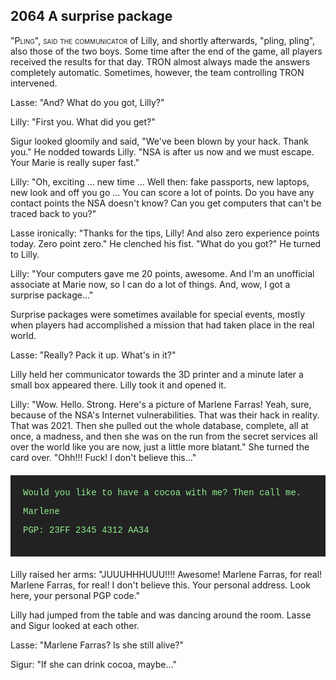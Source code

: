 
## **2064** A surprise package

<span style="font-variant:small-caps;">"Pling", said the communicator</span> of Lilly, and shortly afterwards, "pling, pling", also those of the two boys.
Some time after the end of the game, all players received the results for that day.
TRON almost always made the answers completely automatic. Sometimes, however, the team controlling TRON intervened.

Lasse: "And? What do you got, Lilly?"

Lilly: "First you.
What did you get?"

Sigur looked gloomily and said, "We've been blown by your hack.
Thank you." He nodded towards Lilly.
"NSA is after us now and we must escape.
Your Marie is really super fast."

Lilly: "Oh, exciting ... new time ... Well then: fake passports, new laptops, new look and off you go ... You can score a lot of points.
Do you have any contact points the NSA doesn't know? Can you get computers that can't be traced back to you?"

Lasse ironically: "Thanks for the tips, Lilly! And also zero experience points today.
Zero point zero." He clenched his fist.
"What do you got?" He turned to Lilly.

Lilly: "Your computers gave me 20 points, awesome.
And I'm an unofficial associate at Marie now, so I can do a lot of things.
And, wow, I got a surprise package..."

Surprise packages were sometimes available for special events, mostly when players had accomplished a mission that had taken place in the real world.

Lasse: "Really? Pack it up.
What's in it?"

Lilly held her communicator towards the 3D printer and a minute later a small box appeared there.
Lilly took it and opened it.

Lilly: "Wow.
Hello.
Strong.
Here's a picture of Marlene Farras!
Yeah, sure, because of the NSA's Internet vulnerabilities.
That was their hack in reality.
That was 2021.
Then she pulled out the whole database, complete, all at once, a madness, and then she was on the run from the secret services all over the world like you are now, just a little more blatant."
She turned the card over.
"Ohh!!! Fuck! I don't believe this..."

<div style="background-color: #222; color: lightgreen; padding: 20px; margin: 20px 0; font-family: 'Courier New'">
Would you like to have a cocoa with me? Then call me.

Marlene

PGP: 23FF 2345 4312 AA34
</div>
Lilly raised her arms: "JUUUHHHUUU!!!! Awesome!
Marlene Farras, for real! Marlene Farras, for real! I don't believe this.
Your personal address.
Look here, your personal PGP code."

Lilly had jumped from the table and was dancing around the room.
Lasse and Sigur looked at each other.

Lasse: "Marlene Farras? Is she still alive?"

Sigur: "If she can drink cocoa, maybe..."

